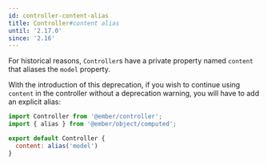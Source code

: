 ```yaml
---
id: controller-content-alias
title: Controller#content alias
until: '2.17.0'
since: '2.16'
---
```


For historical reasons, `Controller`s have a private property named `content` that
aliases the `model` property.

With the introduction of this deprecation, if you wish to continue using `content`
in the controller without a deprecation warning, you will have to add an
explicit alias:

```javascript
import Controller from '@ember/controller';
import { alias } from '@ember/object/computed';

export default Controller {
  content: alias('model')
}
```
